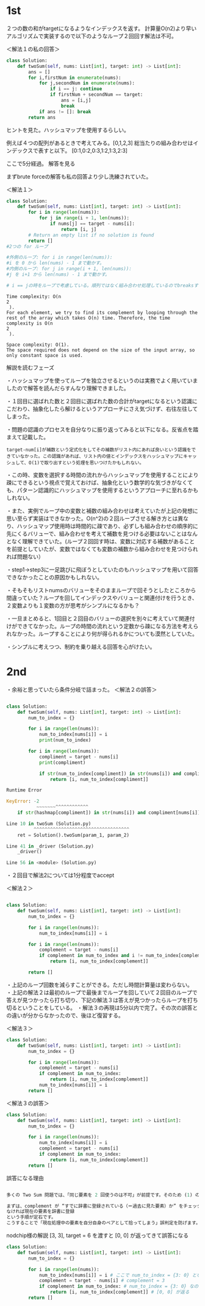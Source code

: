 # 1st
２つの数の和がtargetになるようなインデックスを返す。
計算量O(n2)より早いアルゴリズムで実装するので以下のようなループ２回回す解法は不可。

＜解法１の私の回答＞
```python
class Solution:
    def twoSum(self, nums: List[int], target: int) -> List[int]:
        ans = []
        for i,firstNum in enumerate(nums):
            for j,secondNum in enumerate(nums):
                if i == j: continue
                if firstNum + secondNum == target: 
                    ans = [i,j]
                    break
            if ans != []: break
        return ans
```

ヒントを見た。ハッシュマップを使用するらしい。

例えば４つの配列があるときで考えてみる。[0,1,2,3]
総当たりの組み合わせはインデックスで表すと以下。
[0:1,0:2,0:3,1:2,1:3,2:3]

ここで5分経過。
解答を見る

まずbrute forceの解答も私の回答より少し洗練されていた。

＜解法１＞

```python
class Solution:
    def twoSum(self, nums: List[int], target: int) -> List[int]:
        for i in range(len(nums)):
            for j in range(i + 1, len(nums)):
                if nums[j] == target - nums[i]:
                    return [i, j]
        # Return an empty list if no solution is found
        return []
#2つの for ループ

#外側のループ: for i in range(len(nums)):
#i を 0 から len(nums) - 1 まで動かす。
#内側のループ: for j in range(i + 1, len(nums)):
#j を i+1 から len(nums) - 1 まで動かす。

# i == jの時をループで考慮している。順列ではなく組み合わせ処理しているのでbreaksする必要がない。
```

```
Time complexity: O(n 
2
 ).
For each element, we try to find its complement by looping through the rest of the array which takes O(n) time. Therefore, the time complexity is O(n 
2
 ).

Space complexity: O(1).
The space required does not depend on the size of the input array, so only constant space is used.
```


解説を読むフェーズ

・ハッシュマップを使ってループを独立させるというのは実務でよく用いていましたので解答を読んだらすんなり理解できました。


・１回目に選ばれた数と２回目に選ばれた数の合計がtargetになるという認識にこだわり、抽象化したら解けるというアプローチにさえ気づけず、右往左往してしまった。

・問題の認識のプロセスを自分なりに振り返ってみると以下になる。反省点を踏まえて記載した。  

    target-num[i]が補数という定式化をしてその補数がリスト内にあれば良いという認識をできていなかった。この認識があれば、リスト内の値とインデックスをハッシュマップにキャッシュして、O(1)で取り出すという処理を思いつけたかもしれない。

・この時、変数を選択する時間の流れからハッシュマップを使用することにより疎にできるという視点で覚えておけば、抽象化という数学的な気づきがなくても、パターン認識的にハッシュマップを使用するというアプローチに至れるかもしれない。

・また、実例でループ中の変数と補数の組み合わせは考えていたが上記の発想に思い至らず実装はできなかった。O(n^2)の２回ループさせる解き方とは異なり、ハッシュマップ使用時は時間的に疎であり、必ずしも組み合わせの順序的に先にくるバリューで、組み合わせを考えて補数を見つける必要はないことはなんとなく理解できていた。(ループ２回回す時は、変数に対応する補数があることを前提としていたが、変数ではなくても変数の補数から組み合わせを見つけられれば問題ない）



・step1→step3に一足跳びに飛ぼうとしていたのもハッシュマップを用いて回答できなかったことの原因かもしれない。

・そもそもリストnumsのバリューをそのままループで回そうとしたところから間違っていた？ループを回してインデックスやバリューと関連付けを行うとき、２変数よりも１変数の方が思考がシンプルになるかも？

・一旦まとめると、1回目と２回目のバリューの選択を別々に考えていて関連付けができてなかった。ループの時間の流れという定数から疎になる方法を考えられなかった。ループすることにより何が得られるかについても漠然としていた。

・シンプルに考えつつ、制約を乗り越える回答を心がけたい。



# 2nd

・余裕と思っていたら条件分岐で詰まった。
＜解法２の誤答＞

```python

class Solution:
    def twoSum(self, nums: List[int], target: int) -> List[int]:
        num_to_index = {}

        for i in range(len(nums)):
            num_to_index[nums[i]] = i
            print(num_to_index)

        for i in range(len(nums)):
            compliment = target - nums[i]
            print(compliment)

            if str(num_to_index[compliment]) in str(nums[i]) and compliment[nums[i]] == i:
                return [i, num_to_index[compliment]]

```

```python
Runtime Error

KeyError: -2
           ~~~~~~~^^^^^^^^^^^^
    if str(hashmap[compliment]) in str(nums[i]) and compliment[nums[i]] == i:

Line 10 in twoSum (Solution.py)
          ^^^^^^^^^^^^^^^^^^^^^^^^^^^^^^^^^^^
    ret = Solution().twoSum(param_1, param_2)

Line 41 in _driver (Solution.py)
    _driver()

Line 56 in <module> (Solution.py)
```

・２回目で解法2については1分程度でaccept

＜解法２＞
```python

class Solution:
    def twoSum(self, nums: List[int], target: int) -> List[int]:
        num_to_index = {}

        for i in range(len(nums)):
            num_to_index[nums[i]] = i

        for i in range(len(nums)):
            complement = target - nums[i]
            if complement in num_to_index and i != num_to_index[complement]:
                return [i, num_to_index[complement]]

        return []

```

・上記のループ回数を減らすことができる。ただし時間計算量は変わらない。
・上記の解法２は最初のループで最後までループを回していて２回目のループで答えが見つかったら打ち切り、下記の解法３は答えが見つかったらループを打ち切るということをしている。
・解法３の再現は5分以内で完了。その次の誤答との違いが分からなかったので、後ほど復習する。

＜解法３＞

```python
class Solution:
    def twoSum(self, nums: List[int], target: int) -> List[int]:
        num_to_index = {}

        for i in range(len(nums)):
            complement = target - nums[i]
            if complement in num_to_index:
                return [i, num_to_index[complement]]
            num_to_index[nums[i]] = i
        return []
```



＜解法３の誤答＞

```python
class Solution:
    def twoSum(self, nums: List[int], target: int) -> List[int]:
        num_to_index = {}

        for i in range(len(nums)):
            num_to_index[nums[i]] = i
            complement = target - nums[i]
            if complement in num_to_index:
                return [i, num_to_index[complement]]
        return []

```

誤答になる理由
```python

多くの Two Sum 問題では、「同じ要素を 2 回使うのは不可」が前提です。そのため (1) のように

まずは、complement が “すでに辞書に登録されている（＝過去に見た要素）か” をチェック
なければ現在の要素を辞書に登録
という手順が定石です。
こうすることで「現在処理中の要素を自分自身のペアとして拾ってしまう」誤判定を防げます。

```

nodchip様の解説
 [3, 3], target = 6 を渡すと [0, 0] が返ってきて誤答になる
```python
class Solution:
    def twoSum(self, nums: List[int], target: int) -> List[int]:
        num_to_index = {}

        for i in range(len(nums)):
            num_to_index[nums[i]] = i # ここで num_to_index = {3: 0} となる。
            complement = target - nums[i] # complement = 3
            if complement in num_to_index: # num_to_index = {3: 0} なので True になる。
                return [i, num_to_index[complement]] # [0, 0] が返る
        return []
```

